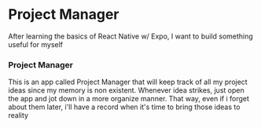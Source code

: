 # Project Manager

After learning the basics of React Native w/ Expo, I want to build something useful for myself

### Project Manager

This is an app called Project Manager that will keep track of all my project ideas since my memory is non existent. Whenever idea strikes, just open the app and jot down in a more organize manner. That way, even if i forget about them later, i'll have a record when it's time to bring those ideas to reality
